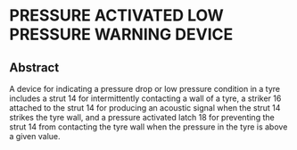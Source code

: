 # PRESSURE ACTIVATED LOW PRESSURE WARNING DEVICE

## Abstract
A device for indicating a pressure drop or low pressure condition in a tyre includes a strut 14 for intermittently contacting a wall of a tyre, a striker 16 attached to the strut 14 for producing an acoustic signal when the strut 14 strikes the tyre wall, and a pressure activated latch 18 for preventing the strut 14 from contacting the tyre wall when the pressure in the tyre is above a given value.